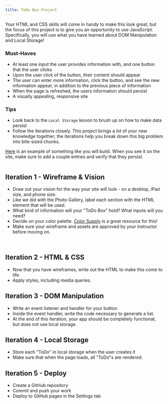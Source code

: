 ```yaml
---
title: ToDo Box Project
---
```


Your HTML and CSS skills will come in handy to make this look great, but the focus of this project is to give you an opportunity to use JavaScript. Specifically, you will use what you have learned about DOM Manipulation and Local Storage!

### Must-Haves

- At least one input the user provides information with, and one button that the user clicks
- Upon the user click of the button, their content should appear
- The user can enter more information, click the button, and see the new information appear, in addition to the previous piece of information
- When the page is refreshed, the users information should persist
- A visually appealing, responsive site

### Tips

- Look back to the `Local Storage` lesson to brush up on how to make data persist
- Follow the iterations closely. This project brings a _lot_ of your new knowledge together; the iterations help you break down this big problem into bite-sized chunks.

[Here]() is an example of something like you will build. When you see it on the site, make sure to add a couple entries and verify that they persist.

<img class="medium" src="">

## Iteration 1 - Wireframe & Vision

- Draw out your vision for the way your site will look - on a desktop, iPad size, and phone size.
- Like we did with the Photo Gallery, label each section with the HTML element that will be used.
- What kind of information will your "ToDo Box" hold? What inputs will you need?
- Decide on your color palette. [Color Supply](https://colorsupplyyy.com/app) is a great resource for this!
- Make sure your wireframe and assets are approved by your instructor before moving on.
<br>

## Iteration 2 - HTML & CSS

- Now that you have wireframes, write out the HTML to make this come to life.
- Apply styles, including media queries.

## Iteration 3 - DOM Manipulation

- Write an event listener and handler for your button.
- Inside the event handler, write the code necessary to generate a list.
- At the end of this iteration, your app should be completely functional, but does not use local storage.

## Iteration 4 - Local Storage

- Store each "ToDo" in local storage when the user creates it
- Make sure that when the page loads, all "ToDo"s are rendered.

## Iteration 5 - Deploy

- Create a GitHub repository
- Commit and push your work
- Deploy to GitHub pages in the Settings tab
